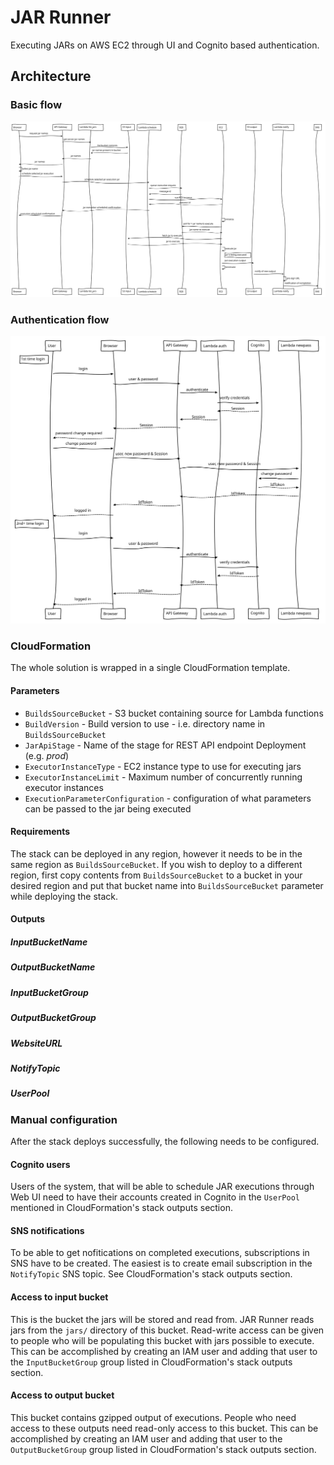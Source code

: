 # JAR Runner
Executing JARs on AWS EC2 through UI and Cognito based authentication.

## Architecture
### Basic flow
![Basic flow](./diagrams/sequenceMain.svg)

### Authentication flow
![Auth flow](./diagrams/sequenceAuth.svg)

### CloudFormation
The whole solution is wrapped in a single CloudFormation template.

#### Parameters
- `BuildsSourceBucket` - S3 bucket containing source for Lambda functions
- `BuildVersion` - Build version to use - i.e. directory name in `BuildsSourceBucket`
- `JarApiStage` - Name of the stage for REST API endpoint Deployment (e.g. *prod*)
- `ExecutorInstanceType` - EC2 instance type to use for executing jars
- `ExecutorInstanceLimit` - Maximum number of concurrently running executor instances
- `ExecutionParameterConfiguration` - configuration of what parameters can be passed to the jar being executed

#### Requirements
The stack can be deployed in any region, however it needs to be in the same region as `BuildsSourceBucket`. If you wish to deploy to a different region, first copy contents from `BuildsSourceBucket` to a bucket in your desired region and put that bucket name into `BuildsSourceBucket` parameter while deploying the stack.

#### Outputs
##### InputBucketName
##### OutputBucketName
##### InputBucketGroup
##### OutputBucketGroup
##### WebsiteURL
##### NotifyTopic
##### UserPool

### Manual configuration
After the stack deploys successfully, the following needs to be configured.

#### Cognito users
Users of the system, that will be able to schedule JAR executions through Web UI need to have their accounts created in Cognito in the `UserPool` mentioned in CloudFormation's stack outputs section.

#### SNS notifications
To be able to get nofitications on completed executions, subscriptions in SNS have to be created. The easiest is to create email subscription in the `NotifyTopic` SNS topic. See CloudFormation's stack outputs section.

#### Access to input bucket
This is the bucket the jars will be stored and read from. JAR Runner reads jars from the `jars/` directory of this bucket. Read-write access can be given to people who will be populating this bucket with jars possible to execute. This can be accomplished by creating an IAM user and adding that user to the `InputBucketGroup` group listed in CloudFormation's stack outputs section.

#### Access to output bucket
This bucket contains gzipped output of executions. People who need access to these outputs need read-only access to this bucket. This can be accomplished by creating an IAM user and adding that user to the `OutputBucketGroup` group listed in CloudFormation's stack outputs section.
